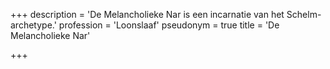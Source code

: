 +++
description = 'De Melancholieke Nar is een incarnatie van het Schelm-archetype.'
profession = 'Loonslaaf'
pseudonym = true
title = 'De Melancholieke Nar'

+++
